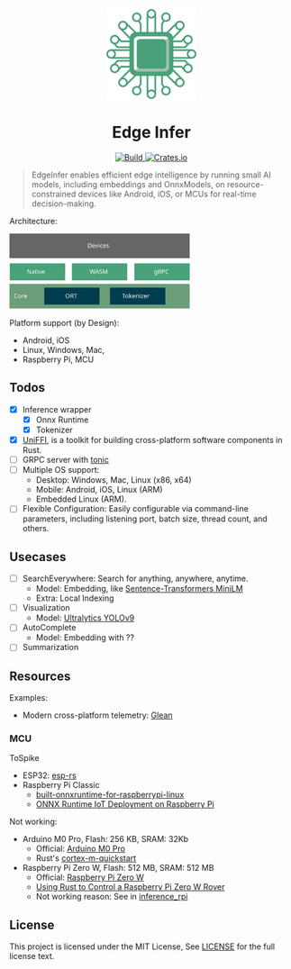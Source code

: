 <p align="center">
  <img src="docs/logo.svg" width="160px" height="160px"  alt="logo" />
</p>
<h1 align="center">Edge Infer</h1>
<p align="center">
  <a href="(https://github.com/unit-mesh/edge-infer/actions/workflows/rust.yml">
    <img src="https://github.com/unit-mesh/edge-infer/actions/workflows/ci.yml/badge.svg" alt="Build" />
  </a>
  <a href="https://crates.io/crates/enfer_core">
    <img src="https://img.shields.io/crates/v/enfer_core" alt="Crates.io" />
  </a>
</p>

> EdgeInfer enables efficient edge intelligence by running small AI models, including embeddings and OnnxModels, on
> resource-constrained devices like Android, iOS, or MCUs for real-time decision-making.

Architecture:

<img src="./docs/edge-mind.svg" width="320px" alt="EdgeMind Architecture" />

Platform support (by Design):

- Android, iOS
- Linux, Windows, Mac,
- Raspberry Pi, MCU

## Todos

- [x] Inference wrapper
    - [x] Onnx Runtime
    - [x] Tokenizer
- [x] [UniFFI](https://github.com/mozilla/uniffi-rs), is a toolkit for building cross-platform software components in
  Rust.
- [ ] GRPC server with [tonic](https://github.com/hyperium/tonic)
- [ ] Multiple OS support:
    - Desktop: Windows, Mac, Linux (x86, x64)
    - Mobile: Android, iOS, Linux (ARM)
    - Embedded Linux (ARM).
- [ ] Flexible Configuration: Easily configurable via command-line parameters, including listening port, batch size,
  thread count, and others.

## Usecases

- [ ] SearchEverywhere: Search for anything, anywhere, anytime.
    - Model: Embedding,
      like [Sentence-Transformers MiniLM](https://huggingface.co/sentence-transformers/all-MiniLM-L6-v2)
    - Extra: Local Indexing
- [ ] Visualization
    - Model: [Ultralytics YOLOv9](https://github.com/ultralytics/ultralytics)
- [ ] AutoComplete
    - Model: Embedding with ??
- [ ] Summarization

## Resources

Examples:

- Modern cross-platform telemetry: [Glean](https://github.com/mozilla/glean)

### MCU

ToSpike

- ESP32: [esp-rs](https://github.com/esp-rs)
- Raspberry Pi Classic
    - [built-onnxruntime-for-raspberrypi-linux](https://github.com/nknytk/built-onnxruntime-for-raspberrypi-linux)
    - [ONNX Runtime IoT Deployment on Raspberry Pi](https://onnxruntime.ai/docs/tutorials/iot-edge/rasp-pi-cv.html)

Not working:

- Arduino M0 Pro, Flash: 256 KB, SRAM: 32Kb
    - Official: [Arduino M0 Pro](https://docs.arduino.cc/retired/boards/arduino-m0-pro)
    - Rust's [cortex-m-quickstart](https://github.com/rust-embedded/cortex-m-quickstart)
- Raspberry Pi Zero W, Flash: 512 MB, SRAM: 512 MB
    - Official: [Raspberry Pi Zero W](https://www.raspberrypi.com/products/raspberry-pi-zero/)
    - [Using Rust to Control a Raspberry Pi Zero W Rover](https://disconnected.systems/blog/rust-powered-rover/)
    - Not working reason: See in [inference_rpi](inference_rpi/README.md)

## License

This project is licensed under the MIT License, See [LICENSE](LICENSE) for the full license text.
